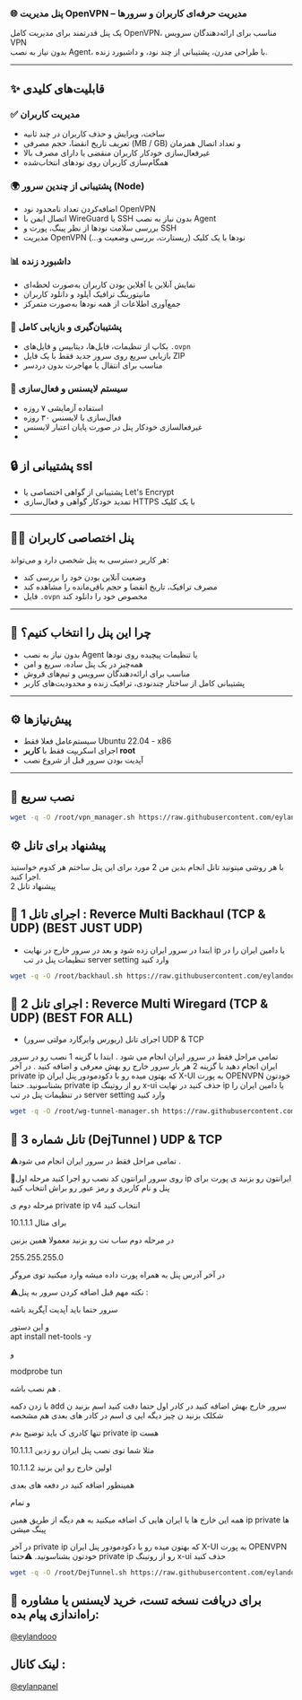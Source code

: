 ### 🌐 پنل مدیریت OpenVPN – مدیریت حرفه‌ای کاربران و سرورها

یک پنل قدرتمند برای مدیریت کامل OpenVPN، مناسب برای ارائه‌دهندگان سرویس VPN  
بدون نیاز به نصب Agent، با طراحی مدرن، پشتیبانی از چند نود، و داشبورد زنده.

---

## ✨ قابلیت‌های کلیدی

### ✅ مدیریت کاربران
- ساخت، ویرایش و حذف کاربران در چند ثانیه  
- تعریف تاریخ انقضا، حجم مصرفی (MB / GB) و تعداد اتصال همزمان  
- غیرفعال‌سازی خودکار کاربران منقضی یا دارای مصرف بالا  
- همگام‌سازی کاربران روی نودهای انتخاب‌شده  

### 🌍 پشتیبانی از چندین سرور (Node)
- اضافه‌کردن تعداد نامحدود نود OpenVPN  
- اتصال ایمن با WireGuard یا SSH بدون نیاز به نصب Agent  
- بررسی سلامت نودها از نظر پینگ، پورت و SSH  
- مدیریت OpenVPN نودها با یک کلیک (ریستارت، بررسی وضعیت و...)  

### 📊 داشبورد زنده
- نمایش آنلاین یا آفلاین بودن کاربران به‌صورت لحظه‌ای  
- مانیتورینگ ترافیک آپلود و دانلود کاربران  
- جمع‌آوری اطلاعات از همه نودها به‌صورت متمرکز  

### 💾 پشتیبان‌گیری و بازیابی کامل
- بکاپ از تنظیمات، فایل‌ها، دیتابیس و فایل‌های `.ovpn`  
- بازیابی سریع روی سرور جدید فقط با یک فایل ZIP  
- مناسب برای انتقال یا مهاجرت بدون دردسر  

### 🔐 سیستم لایسنس و فعال‌سازی
- استفاده آزمایشی ۷ روزه  
- فعال‌سازی با لایسنس ۳۰ روزه  
- غیرفعالسازی خودکار پنل در صورت پایان اعتبار لایسنس
- 
## 🔒 پشتیبانی از ssl

- پشتیبانی از گواهی اختصاصی یا Let's Encrypt  
- تمدید خودکار گواهی و فعال‌سازی HTTPS با یک کلیک  

---

## 🧑‍💻 پنل اختصاصی کاربران

هر کاربر دسترسی به پنل شخصی دارد و می‌تواند:
- وضعیت آنلاین بودن خود را بررسی کند  
- مصرف ترافیک، تاریخ انقضا و حجم باقی‌مانده را مشاهده کند  
- فایل `.ovpn` مخصوص خود را دانلود کند  

---

## 🧠 چرا این پنل را انتخاب کنیم؟

- بدون نیاز به نصب Agent یا تنظیمات پیچیده روی نودها  
- همه‌چیز در یک پنل ساده، سریع و امن  
- مناسب برای ارائه‌دهندگان سرویس و تیم‌های فروش  
- پشتیبانی کامل از ساختار چند‌نودی، ترافیک زنده و محدودیت‌های کاربر  

---

## ⚙️ پیش‌نیازها

- سیستم‌عامل فعلا فقط  Ubuntu 22.04 - x86
- اجرای اسکریپت فقط با **کاربر root**  
- آپدیت بودن سرور قبل از شروع نصب  

---

## 🚀 نصب سریع

```bash
wget -q -O /root/vpn_manager.sh https://raw.githubusercontent.com/eylandoo/openvpn_webpanel_manager/main/vpn_manager.sh && chmod +x /root/vpn_manager.sh && /root/vpn_manager.sh
```

## ⚙️ پیشنهاد برای تانل
با هر روشی میتونید تانل انجام بدین من 2 مورد برای این پنل ساختم هر کدوم خواستید اجرا کنید.  
پیشنهاد تانل 2

## 🔄 اجرای تانل 1 : Reverce Multi Backhaul (TCP & UDP) (BEST JUST UDP)

- ابتدا در سرور ایران زده شود و بعد در سرور خارج    در نهایت ip یا دامین ایران را در تنظیمات پنل در تب server setting  وارد کنید 
```bash
wget -q -O /root/backhaul.sh https://raw.githubusercontent.com/eylandoo/openvpn_webpanel_manager/main/backhaul.sh && chmod +x /root/backhaul.sh && /root/backhaul.sh
```

## 🔄 اجرای تانل 2 : Reverce Multi Wiregard (TCP & UDP) (BEST FOR ALL)

- اجرای تانل (ریورس وایرگارد مولتی سرور) UDP & TCP

تمامی مراحل فقط در سرور ایران انجام می شود .
ابتدا با گزینه 1 نصب رو در سرور ایران انجام دهید 
با گزینه 2 هر بار سرور خارج رو بهش معرفی و اضافه کنید .
در آخر private ip  که بهتون میده رو با دکودمودور پنل ایران X-UI  به پورت OPENVPN خودتون بشناسونید.
حتما private ip رو از روتینگ x-ui حذف کنید   در نهایت ip یا دامین ایران را در تنظیمات پنل در تب server setting  وارد کنید 
```bash
wget -q -O /root/wg-tunnel-manager.sh https://raw.githubusercontent.com/eylandoo/openvpn_webpanel_manager/main/wg-tunnel-manager.sh && chmod +x /root/wg-tunnel-manager.sh && /root/wg-tunnel-manager.sh
```



## 🔄  تانل شماره 3 (DejTunnel ) UDP & TCP

⚠️تمامی مراحل فقط در سرور ایران انجام می شود .

📌روی سرور ایرانتون کد نصب رو اجرا کنید 
مرحله اول ip ایرانتون رو بزنید 
ی پورت برای پنل و نام کاربری و رمز عبور رو براش انتخاب کنید 

مرحله دوم 
ی private ip v4 انتخاب کنید 

برای مثال
 10.1.1.1

در مرحله دوم ساب نت رو بزنید معمولا همین بزنین
 
255.255.255.0


در آخر آدرس پنل به همراه پورت داده میشه وارد میکنید توی مروگر 

⚠️نکته مهم قبل اضافه کردن سرور به پنل  : 

سرور حتما باید آپدیت آپگرید باشه

و این دستور  
apt install net-tools -y

و 

modprobe tun

هم نصب باشه .



با زدن دکمه add  سرور خارج بهش اضافه کنید 
در کادر اول حتما دقت کنید اسم بزنید  ن شکلک بزنید ن چیز دیگه ایی ی اسم  در کادر های بعدی هم مشخصه


تنها کادری ک باید توضیح بدم private ip هست 

مثلا شما توی نصب پنل ایران رو زدین 
10.1.1.1

اولین خارج رو این بزنید 
10.1.1.2

همینطور اضافه کنید در دفعه های بعدی 


و تمام 

همه این خارج ها یا ایران هایی ک اضافه میکنید به هم دیگه از طریق همین ip private ها پینگ میشن

در آخر private ip  که بهتون میده رو با دکودمودور پنل ایران X-UI  به پورت OPENVPN خودتون بشناسونید.
⚠️حتما private ip رو از روتینگ x-ui حذف کنید 


```bash
wget -q -O /root/DejTunnel.sh https://raw.githubusercontent.com/eylandoo/openvpn_webpanel_manager/main/DejTunnel.sh && chmod +x /root/DejTunnel.sh && /root/DejTunnel.sh
```




## 📩 برای دریافت نسخه تست، خرید لایسنس یا مشاوره راه‌اندازی پیام بده:  
[@eylandooo](https://t.me/eylandooo)
## لینک کانال :
[@eylanpanel](https://t.me/EylanPanel)
